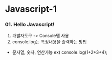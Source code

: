 # Javascript-1

### 01. Hello Javascript!

1. 개발자도구 -> Console탭 사용
2. console.log는 특정내용을 출력하는 방법

- 문자열, 숫자, 연산가능 ex) console.log(1+2+3+4);
